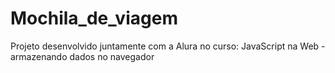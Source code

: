 # Mochila_de_viagem
Projeto desenvolvido juntamente com a Alura no curso: JavaScript na Web - armazenando dados no navegador 
